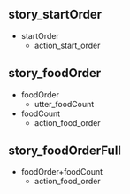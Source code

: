 ## story_startOrder
* startOrder
  - action_start_order

## story_foodOrder
* foodOrder
  - utter_foodCount
* foodCount
  - action_food_order

## story_foodOrderFull
* foodOrder+foodCount
  - action_food_order


